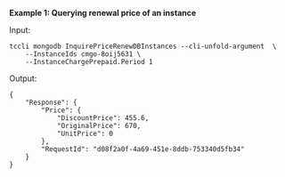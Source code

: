 **Example 1: Querying renewal price of an instance**



Input: 

```
tccli mongodb InquirePriceRenewDBInstances --cli-unfold-argument  \
    --InstanceIds cmgo-8oij5631 \
    --InstanceChargePrepaid.Period 1
```

Output: 
```
{
    "Response": {
        "Price": {
            "DiscountPrice": 455.6,
            "OriginalPrice": 670,
            "UnitPrice": 0
        },
        "RequestId": "d08f2a0f-4a69-451e-8ddb-753340d5fb34"
    }
}
```

